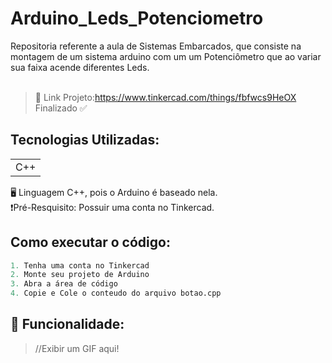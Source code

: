 # Arduino_Leds_Potenciometro
Repositoria referente a aula de Sistemas Embarcados, que consiste na montagem de um sistema arduino com um um Potenciômetro que ao variar sua faixa acende diferentes Leds.<br><br>
>🔗 Link Projeto:https://www.tinkercad.com/things/fbfwcs9HeOX <br>
>Finalizado ✅

## Tecnologias Utilizadas:
<table>
  <tr>
    <td> C++ </td>
  </tr>
</table>
🖥️ Linguagem C++, pois o Arduino é baseado nela. <br>
❗Pré-Resquisito: Possuir uma conta no Tinkercad.

## Como executar o código:
```Python
1. Tenha uma conta no Tinkercad
2. Monte seu projeto de Arduino
3. Abra a área de código
4. Copie e Cole o conteudo do arquivo botao.cpp
```

## 🛞 Funcionalidade:
>//Exibir um GIF aqui!
